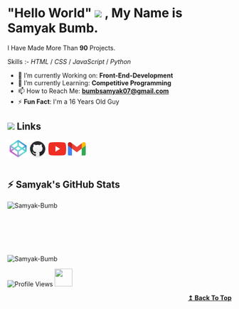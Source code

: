 <!-- Created/Designed By Samyak Bumb -->
# "Hello World" <img src="https://media.giphy.com/media/hvRJCLFzcasrR4ia7z/giphy.gif" width="40px"> , **My Name is Samyak Bumb**.
I Have Made More Than **90** Projects.

Skills :- *HTML* / *CSS* / *JavaScript* / *Python*
- 🔭 I’m currently Working on: **Front-End-Development**
- 🌱 I’m currently Learning: **Competitive Programming**
- 📫 How to Reach Me: **bumbsamyak07@gmail.com**
- ⚡ **Fun Fact**: I'm a 16 Years Old Guy
<!--  Links -->
## <img src="https://raw.githubusercontent.com/innng/innng/master/assets/kyubey.gif" width="60px"> Links
 <a href="https://codepen.io/samyakbumb" alt="Samyak's CodePen"><img align="center" src="icons/codepen.png" alt="Samyak Bumb" height="39" width="48"></a><a href="https://github.com/samyak-bumb" target="_blank"><img align="center" src="icons/github.png" alt="Samyak's GitHub" height="40" width="40"></a> <a href="https://www.youtube.com/channel/UCGqzvmHqhbxvWt5vqstc6CA" target="_blank"><img align="center" src="icons/youtube.png" alt="Samyak's YouTube Channel" height="30" width="40"></a> <a href="mailto:bumbsamyak07@gmai.com"><img align="center" src="icons/gmail.png" height="30" width="40"></a><br><br>
## :zap: Samyak's GitHub Stats
<!-- Samyak's Langauge Used -->
<td style="border: none !important;"><span><img align="left" src="https://github-readme-stats.vercel.app/api/top-langs?username=Samyak-Bumb&count_private=true&show_icons=true&locale=en&layout=compact&theme=radical" alt="Samyak-Bumb"></span></td>
 <br><br><br><br><br><br><br>
 
<!-- Samyak's GitHub Stats -->
<td style="border: none !important;"><span><img align="center" src="https://github-readme-stats.vercel.app/api?username=Samyak-Bumb&show_icons=true&locale=en&theme=radical" alt="Samyak-Bumb"></span></td>

<!-- Profile Views + Emoji -->

  ![Profile Views](https://gpvc.arturio.dev/Samyak-Bumb) <img src="https://emojis.slackmojis.com/emojis/images/1531849430/4246/blob-sunglasses.gif?1531849430" height="40" width="40">

<div align="right">
  <b>
   <a href="#"Hello World"">↥ Back To Top</a>
 </b>
</div>
